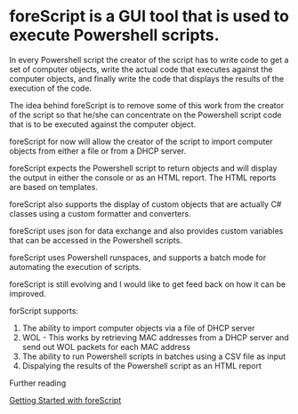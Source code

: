 # foreScript is a GUI tool that is used to execute Powershell scripts.

In every Powershell script the creator of the script has to write code to get a set of computer objects, write the actual code that executes against the computer objects, and finally write the code that displays the results of the execution of the code.

The idea behind foreScript is to remove some of this work from the creator of the script so that he/she can concentrate on the Powershell script code that is to be executed against the computer object.

foreScript for now will allow the creator of the script to import computer objects from either a file or from a DHCP server. 

foreScript expects the Powershell script to return objects and will display the output in either the console or as an HTML report. The HTML reports are based on templates.

foreScript also supports the display of custom objects that are actually C# classes using a custom formatter and  converters.

foreScript uses json for data exchange and also provides custom variables that can be accessed in the Powershell scripts.

foreScript uses Powershell runspaces, and supports a batch mode for automating the execution of scripts.

foreScript is still evolving and I would like to get feed back on how it can be improved.

forScript supports:

1. The ability to import computer objects via a file of DHCP server
2. WOL - This works by retrieving MAC addresses from a DHCP server and send out WOL packets for each MAC address
3. The ability to run Powershell scripts in batches using a CSV file as input
4. Dispalying the results of the Powershell script as an HTML report

Further reading

[Getting Started with foreScript](http://toolsmith.brycoretechnologies.com/2015/10/getting-started-with-forescript.html#more)
